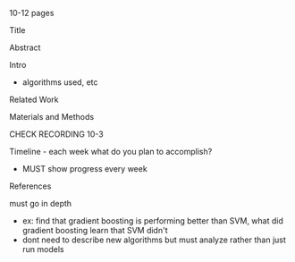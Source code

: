 
10-12 pages

Title

Abstract

Intro
- algorithms used, etc

Related Work

Materials and Methods

CHECK RECORDING 10-3

Timeline - each week what do you plan to accomplish?
- MUST show progress every week


References


must go in depth
- ex: find that gradient boosting is performing better than SVM, what did gradient boosting learn that SVM didn't
- dont need to describe new algorithms but must analyze rather than just run models